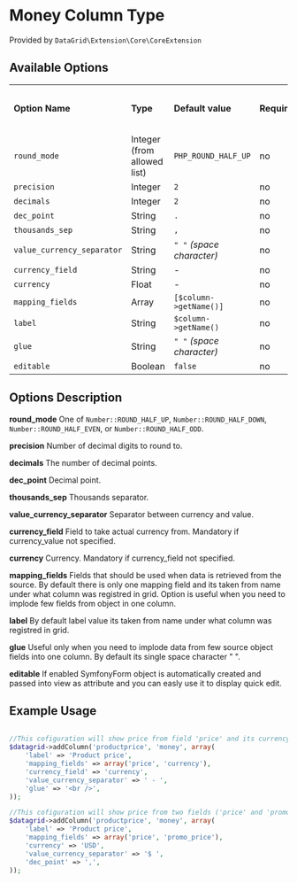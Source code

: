 # Money Column Type #

Provided by ``DataGrid\Extension\Core\CoreExtension``

## Available Options ##

<table>
    <tr>
        <td>
            <b>Option Name</b>
        </td>
        <td>
            <b>Type</b>
        </td>
        <td>
            <b>Default value</b>
        </td>
        <td>
            <b>Required</b>
        </td>
        <td>
            <b>Provided by (extension name)</b>
        </td>
    </tr>
    <tr>
        <td>
            <code>round_mode</code>
        </td>
        <td>
            Integer (from allowed list)
        </td>
        <td>
            <code>PHP_ROUND_HALF_UP</code>
        </td>
        <td>
            no
        </td>
        <td>
            -
        </td>
    </tr>
    <tr>
        <td>
            <code>precision</code>
        </td>
        <td>
            Integer
        </td>
        <td>
            <code>2</code>
        </td>
        <td>
            no
        </td>
        <td>
            -
        </td>
    </tr>
    <tr>
        <td>
            <code>decimals</code>
        </td>
        <td>
            Integer
        </td>
        <td>
            <code>2</code>
        </td>
        <td>
            no
        </td>
        <td>
            -
        </td>
    </tr>
    <tr>
        <td>
            <code>dec_point</code>
        </td>
        <td>
            String
        </td>
        <td>
            <code>.</code>
        </td>
        <td>
            no
        </td>
        <td>
            -
        </td>
    </tr>
    <tr>
        <td>
            <code>thousands_sep</code>
        </td>
        <td>
            String
        </td>
        <td>
            <code>,</code>
        </td>
        <td>
            no
        </td>
        <td>
            -
        </td>
    </tr>
    <tr>
        <td>
            <code>value_currency_separator</code>
        </td>
        <td>
            String
        </td>
        <td>
            <code>" "</code> <i>(space character)</i>
        </td>
        <td>
            no
        </td>
        <td>
            -
        </td>
    </tr>
    <tr>
        <td>
            <code>currency_field</code>
        </td>
        <td>
            String
        </td>
        <td>
            -
        </td>
        <td>
            no
        </td>
        <td>
            -
        </td>
    </tr>
    <tr>
        <td>
            <code>currency</code>
        </td>
        <td>
            Float
        </td>
        <td>
            -
        </td>
        <td>
            no
        </td>
        <td>
            -
        </td>
    </tr>
    <tr>
        <td>
            <code>mapping_fields</code>
        </td>
        <td>
            Array
        </td>
        <td>
            <code>[$column->getName()]</code>
        </td>
        <td>
            no
        </td>
        <td>
            Core
        </td>
    </tr>
    <tr>
        <td>
            <code>label</code>
        </td>
        <td>
            String
        </td>
        <td>
            <code>$column->getName()</code>
        </td>
        <td>
            no
        </td>
        <td>
            Core
        </td>
    </tr>
    <tr>
        <td>
            <code>glue</code>
        </td>
        <td>
            String
        </td>
        <td>
            <code>" "</code> <i>(space character)</i>
        </td>
        <td>
            no
        </td>
        <td>
            Core
        </td>
    </tr>
    <tr>
        <td>
            <code>editable</code>
        </td>
        <td>
            Boolean
        </td>
        <td>
            <code>false</code>
        </td>
        <td>
            no
        </td>
        <td>
            Symfony
        </td>
    </tr>
</table>

## Options Description ##

**round_mode** One of ``Number::ROUND_HALF_UP``, ``Number::ROUND_HALF_DOWN``, ``Number::ROUND_HALF_EVEN``, or ``Number::ROUND_HALF_ODD``.

**precision** Number of decimal digits to round to.

**decimals** The number of decimal points.

**dec_point** Decimal point. 

**thousands_sep** Thousands separator.

**value_currency_separator** Separator between currency and value.

**currency_field** Field to take actual currency from. Mandatory if currency_value not specified.

**currency** Currency. Mandatory if currency_field not specified.

**mapping_fields** Fields that should be used when data is retrieved from the source. By default there is only one mapping 
field and its taken from name under what column was registred in grid. 
Option is useful when you need to implode few fields from object in one column. 

**label** By default label value its taken from name under what column was registred in grid. 

**glue** Useful only when you need to implode data from few source object fields into one column. By default its single space character " ". 

**editable** If enabled SymfonyForm object is automatically created and passed into view as attribute and you can easly use it to display quick edit.

## Example Usage ##

``` php

//This cofiguration will show price from field 'price' and its currency from 'currency' field.
$datagrid->addColumn('productprice', 'money', array(
    'label' => 'Product price', 
    'mapping_fields' => array('price', 'currency'),
    'currency_field' => 'currency',
    'value_currency_separator' => ' - ',
    'glue' => '<br />',
));

//This cofiguration will show price from two fields ('price' and 'promo_price') with arbitrary USD currency.
$datagrid->addColumn('productprice', 'money', array(
    'label' => 'Product price', 
    'mapping_fields' => array('price', 'promo_price'),
    'currency' => 'USD',
    'value_currency_separator' => '$ ',
    'dec_point' => ',',
));

```